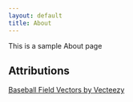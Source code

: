 ```yaml
---
layout: default
title: About
---
```


This is a sample About page


<h2>Attributions</h2>
<a href="https://www.vecteezy.com/free-vector/baseball-field">Baseball Field Vectors by Vecteezy</a>